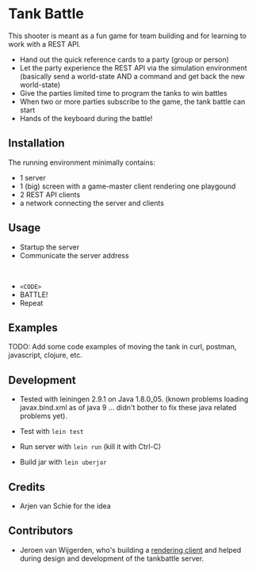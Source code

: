 # Tank Battle

This shooter is meant as a fun game for team building and for learning to work
with a REST API.

- Hand out the quick reference cards to a party (group or person)
- Let the party experience the REST API via the simulation environment
  (basically send a world-state AND a command and get back the new world-state)
- Give the parties limited time to program the tanks to win battles
- When two or more parties subscribe to the game, the tank battle can start
- Hands of the keyboard during the battle!

## Installation

The running environment minimally contains:

- 1 server
- 1 (big) screen with a game-master client rendering one playgound
- 2 REST API clients
- a network connecting the server and clients

## Usage

- Startup the server
- Communicate the server address

</br>

- `<CODE>`
- BATTLE!
- Repeat

## Examples

TODO: Add some code examples of moving the tank in curl, postman, javascript,
clojure, etc.

## Development

- Tested with leiningen 2.9.1 on Java 1.8.0_05. (known problems loading
  javax.bind.xml as of java 9 ... didn't bother to fix these java related
  problems yet).

- Test with `lein test`
- Run server with `lein run` (kill it with Ctrl-C)
- Build jar with `lein uberjar`

## Credits

- Arjen van Schie for the idea

## Contributors

- Jeroen van Wijgerden, who's building a [rendering
  client](https://github.com/jeroenvanw/tank-battle-rendering) and helped
  during design and development of the tankbattle server.
